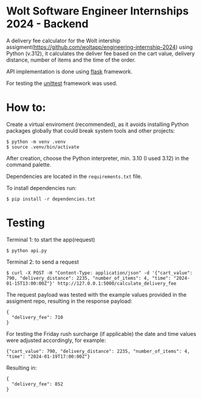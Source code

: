 # Wolt Software Engineer Internships 2024 - Backend 

A delivery fee calculator for the Wolt intership assigment(https://github.com/woltapp/engineering-internship-2024) using Python (v.312), it calculates the deliver fee based on the cart value, delivery distance, number of items and the time of the order.

API implementation is done using [flask](https://flask.palletsprojects.com/en/3.0.x/) framework.

For testing the [unittest](https://docs.python.org/3/library/unittest.html) framework was used.

# How to:

Create a virtual enviroment (recommended), as it avoids installing Python packages globally that could break system tools and other projects:
```
$ python -m venv .venv
$ source .venv/bin/activate
```
After creation, choose the Python interpreter, min. 3.10 (I used 3.12) in the command palette.

Dependencies are located in the `requirements.txt` file.

To install dependencies run:
```
$ pip install -r dependencies.txt
```
# Testing

Terminal 1: to start the app(request) 
```
$ python api.py
```
Terminal 2: to send a request
```
$ curl -X POST -H "Content-Type: application/json" -d '{"cart_value": 790, "delivery_distance": 2235, "number_of_items": 4, "time": "2024-01-15T13:00:00Z"}' http://127.0.0.1:5000/calculate_delivery_fee
```

The request payload was tested with the example values provided in the assigment repo, resulting in the response payload:
```
{
  "delivery_fee": 710
}
```
For testing the Friday rush surcharge (if applicable) the date and time values were adjusted  accordingly, for example:
```
{"cart_value": 790, "delivery_distance": 2235, "number_of_items": 4, "time": "2024-01-19T17:00:00Z"}
```
Resulting in:
```
{
  "delivery_fee": 852
}
```

